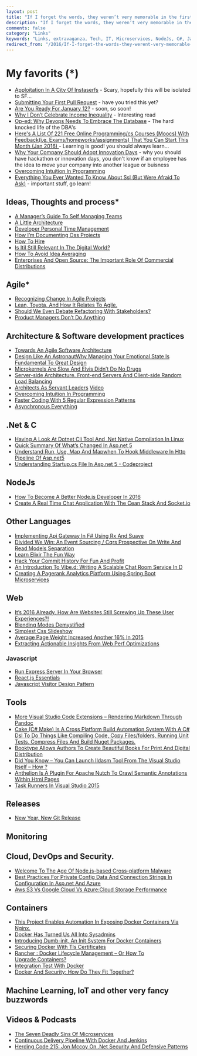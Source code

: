 ```yaml
---
layout: post
title: "If I forget the words, they weren’t very memorable in the first place."
description: "If I forget the words, they weren’t very memorable in the first place."
comments: false
category: "Links"
keywords: "Links, extravaganza, Tech, IT, Microservices, NodeJs, C#, Javascript, Solution architecture"
redirect_from: "/2016/If-I-forget-the-words-they-werent-very-memorable-in-the-first-place/"
---
```

#   My favorits (*) #
 * [Apploitation In A City Of Instaserfs](https://www.policyalternatives.ca/publications/monitor/apploitation-city-instaserfs) - Scary, hopefully this will be isolated to SF...
 * [Submitting Your First Pull Request](http://blogs.msdn.com/b/cdndevs/archive/2016/01/06/submitting-your-first-pull-request.aspx) - have you tried this yet?
 * [Are You Ready For January 12?](http://www.aaron-powell.com//posts/2016-01-03-are-you-ready-for-january-12.html) - soon, so soon!
 * [Why I Don’t Celebrate Income Inequality](http://www.bothsidesofthetable.com/2016/01/02/income-inequality/) - Interesting read
 * [Op-ed: Why Devops Needs To Embrace The Database](http://thenewstack.io/op-ed-devops-needs-embrace-database-2/) - The hard knocked life of the DBA's
 * [Here's A List Of 221 Free Online Programming/cs Courses (Moocs) With Feedback(i.e. Exams/homeworks/assignments) That You Can Start This Month (Jan 2016) ](https://www.reddit.com/r/learnprogramming/comments/3zfbp1/heres_a_list_of_221_free_online_programmingcs/) - Learning is good! you should always learn...
 * [Why Your Company Should Adopt Innovation Days](https://www.thoughtworks.com/insights/blog/why-your-company-should-adopt-innovation-days) - why you should have hackathon or innovation days, you don't know if an employee has the idea to move your company into another league or buisness
 * [Overcoming Intuition In Programming](http://amasad.me/2016/01/03/overcoming-intuition-in-programming/)
 * [Everything You Ever Wanted To Know About Ssl (But Were Afraid To Ask)](http://www.robinhowlett.com/blog/2016/01/05/everything-you-ever-wanted-to-know-about-ssl-but-were-afraid-to-ask/) - important stuff, go learn!

##  Ideas, Thoughts and process* ##
 * [A Manager’s Guide To Self Managing Teams](https://diaryofascrummaster.wordpress.com/2016/01/02/a-managers-guide-to-self-managing-teams/)
 * [A Little Architecture](http://blog.cleancoder.com/uncle-bob/2016/01/04/ALittleArchitecture.html)
 * [Developer Personal Time Management](https://lostechies.com/andrewsiemer/2016/01/04/developer-personal-time-management/)
 * [How I’m Documenting Oss Projects](http://jeremydmiller.com/2016/01/05/how-im-documenting-oss-projects/)
 * [How To Hire](https://medium.com/swlh/how-to-hire-34f4ded5f176)
 * [Is Itil Still Relevant In The Digital World?](http://apmblog.dynatrace.com/2016/01/05/the-digital-world-is-itil-relevant/)
 * [How To Avoid Idea Averaging](http://andrewxhill.com/blog/2016/01/04/idea-averaging/)
 * [Enterprises And Open Source: The Important Role Of Commercial Distributions](http://thenewstack.io/enterprises-open-source-important-role-commercial-distributions/)

## Agile* ##
 * [Recognizing Change In Agile Projects](http://magenic.com/Blog/Post/135/Recognizing-Change-in-Agile-Projects)
 * [Lean, Toyota, And How It Relates To Agile.](http://blogs.msdn.com/b/ericgu/archive/2016/01/04/lean-toyota-and-how-it-relates-to-agile.aspx)
 * [Should We Even Debate Refactoring With Stakeholders?](http://blog.jbrains.ca/permalink/should-we-even-debate-refactoring-with-stakeholders)
 * [Product Managers Don’t Do Anything](https://dzone.com/articles/product-managers-dont-do-anything)

##  Architecture & Software development practices ##
 * [Towards An Agile Software Architecture](http://www.infoq.com/articles/towards-agile-software-architecture)
 * [Design Like An AstronautWhy Managing Your Emotional State Is Fundamental To Great Design](http://deep.design/design-like-an-astronaut/)
 * [Microkernels Are Slow And Elvis Didn’t Do No Drugs](http://blog.darknedgy.net/technology/2016/01/01/0/)
 * [Server-side Architecture. Front-end Servers And Client-side Random Load Balancing](http://highscalability.com/blog/2016/1/4/server-side-architecture-front-end-servers-and-client-side-r.html)
 * [Architects As Servant Leaders](http://www.jrothman.com/mpd/agile/2016/01/architects-as-servant-leaders/) [Video](http://iasaglobal.org/iasa-december-esummit-agile-architect-as-servant-leader/)
 * [Overcoming Intuition In Programming](http://amasad.me/2016/01/03/overcoming-intuition-in-programming/)
 * [Faster Coding With 5 Regular Expression Patterns](http://blog.codeschool.io/2016/01/05/faster-coding-5-regular-expression-patterns/)
 * [Asynchronous Everything](http://joeduffyblog.com/2015/11/19/asynchronous-everything/)

##  **.Net & C** ##
 * [Having A Look At Dotnet Cli Tool And .Net Native Compilation In Linux](http://www.tugberkugurlu.com/archive/having-a-look-at-dotnet-cli-tool-and--net-native-compilation-in-linux)
 * [Quick Summary Of What’s Changed In Asp.net 5](http://www.codeproject.com/Articles/1069476/Quick-Summary-of-What-s-Changed-in-ASP-NET)
 * [Understand Run, Use, Map And Mapwhen To Hook Middleware In Http Pipeline Of Asp.net5](http://www.codeproject.com/Tips/1069790/Understand-Run-Use-Map-and-MapWhen-to-Hook-Middl)
 * [Understanding Startup.cs File In Asp.net 5 - Codeproject](http://www.codeproject.com/Tips/1069787/Understanding-Startup-cs-file-in-ASP-NET)

##  NodeJs ##
 * [How To Become A Better Node.js Developer In 2016](https://blog.risingstack.com/how-to-become-a-better-node-js-developer-in-2016/)
 * [Create A Real Time Chat Application With The Cean Stack And Socket.io](https://blog.nraboy.com/2016/01/create-a-real-time-chat-application-with-the-cean-stack-and-socket-io/)

##  Other Languages  ##
 * [Implementing Api Gateway In F# Using Rx And Suave](http://blog.tamizhvendan.in/blog/2015/12/29/implementing-api-gateway-in-f-number-using-rx-and-suave/) 
 * [Divided We Win: An Event Sourcing / Cqrs Prospective On Write And Read Models Separation](http://www.javacodegeeks.com/2016/01/divided-win-event-sourcing-cqrs-prospective-write-read-models-separation.html)
 * [Learn Elixir The Fun Way](http://rob.conery.io/2016/01/04/learn-elixir-while-having-fun/)
 * [Hack Your Commit History For Fun And Profit](http://tech.just-eat.com/2016/01/06/hack-your-commit-history-for-fun-and-profit/)
 * [An Introduction To Vibe.d: Writing A Scalable Chat Room Service In D](https://vibed.org/blog/posts/a-scalable-chat-room-service-in-d)
 * [Creating A Pagerank Analytics Platform Using Spring Boot Microservices](http://www.kennybastani.com/2016/01/spring-boot-graph-processing-microservices.html)

##  Web ##
 * [It’s 2016 Already, How Are Websites Still Screwing Up These User Experiences?!](http://www.troyhunt.com/2016/01/its-2016-already-how-are-websites-still.html)
 * [Blending Modes Demystified](http://alistapart.com/article/blending-modes-demystified)
 * [Simplest Css Slideshow](http://snook.ca/archives/html_and_css/simplest-css-slideshow)
 * [Average Page Weight Increased Another 16% In 2015](http://www.sitepoint.com/average-page-weight-increased-another-16-2015/)
 * [Extracting Actionable Insights From Web Perf Optimizations](http://calendar.perfplanet.com/2015/extracting-actionable-insights-from-web-perf-optimizations/)

###  Javascript  ###
 * [Run Express Server In Your Browser](https://glebbahmutov.com/blog/run-express-server-in-your-browser/)
 * [React.js Essentials](https://dzone.com/refcardz/reactjs-essentials)
 * [Javascript Visitor Design Pattern](http://www.shieldui.com/blogs/javascript-visitor-design-pattern)

##  Tools ##
 * [More Visual Studio Code Extensions – Rendering Markdown Through Pandoc](http://dougfinke.com/blog/more-visual-studio-code-extensions-rendering-markdown-through-pandoc/)
 * [Cake (C# Make) Is A Cross Platform Build Automation System With A C# Dsl To Do Things Like Compiling Code, Copy Files/folders, Running Unit Tests, Compress Files And Build Nuget Packages.](http://cakebuild.net/)
 * [Booktype Allows Authors To Create Beautiful Books For Print And Digital Distribution](https://www.sourcefabric.org/en/booktype/)
 * [Did You Know – You Can Launch Ildasm Tool From The Visual Studio Itself – How ?](http://dailydotnettips.com/2016/01/05/did-you-know-you-can-launch-ildasm-tool-from-inside-visual-studio-itself-how/)
 * [Anthelion Is A Plugin For Apache Nutch To Crawl Semantic Annotations Within Html Pages](https://github.com/yahoo/anthelion)
 * [Task Runners In Visual Studio 2015](http://blogs.msdn.com/b/webdev/archive/2016/01/06/task-runners-in-visual-studio-2015.aspx)

##  Releases ##
 * [New Year, New Git Release](https://github.com/blog/2094-new-year-new-git-release)

##  Monitoring ##

##  Cloud, DevOps and Security.  ##
  * [Welcome To The Age Of Node.js-based Cross-platform Malware](http://thenewstack.io/welcome-age-node-js-based-multi-platform-malware/)
  * [Best Practices For Private Config Data And Connection Strings In Configuration In Asp.net And Azure](http://www.hanselman.com/blog/BestPracticesForPrivateConfigDataAndConnectionStringsInConfigurationInASPNETAndAzure.aspx)
  * [Aws S3 Vs Google Cloud Vs Azure:Cloud Storage Performance](http://blog.zachbjornson.com/2015/12/29/cloud-storage-performance.html)
 
## Containers ##
 * [This Project Enables Automation In Exposing Docker Containers Via Nginx.](https://github.com/fabiofumarola/docker-nginxify)
 * [Docker Has Turned Us All Into Sysadmins](https://medium.com/packt-publishing/docker-has-turned-us-all-into-sysadmins-f4269c8be388)
 * [Introducing Dumb-init, An Init System For Docker Containers](http://engineeringblog.yelp.com/2016/01/dumb-init-an-init-for-docker.html)
 * [Securing Docker With Tls Certificates](http://tech.paulcz.net/2016/01/secure-docker-with-tls/)
 * [Rancher : Docker Lifecycle Management – Or How To Upgrade Containers?](https://kvaes.wordpress.com/2016/01/04/rancher-docker-lifecycle-management-or-how-to-upgrade-containers/)
 * [Integration Test With Docker](http://espinhogr.github.io/test/2015/12/24/integration-test-mysql.html)
 * [Docker And Security: How Do They Fit Together?](https://jaxenter.com/docker-and-security-how-do-they-fit-together-122333.html)
## Machine Learning, IoT and other very fancy buzzwords ##


##  Videos & Podcasts ##
 * [The Seven Deadly Sins Of Microservices](http://www.infoq.com/presentations/7-sins-microservices)
 * [Continuous Delivery Pipeline With Docker And Jenkins](https://www.youtube.com/watch)
 * [Herding Code 215: Jon Mccoy On .Net Security And Defensive Patterns](http://herdingcode.com/herding-code-215-jon-mccoy-on-net-security-and-defensive-patterns/)

